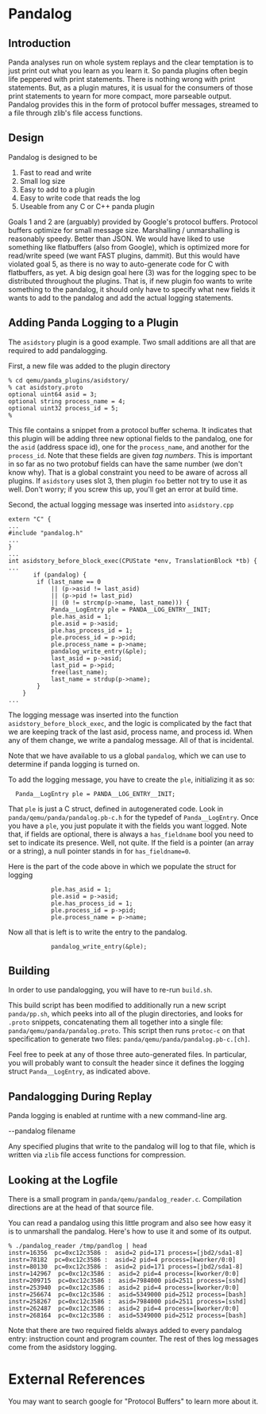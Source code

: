 
Pandalog
========

Introduction
------------

Panda analyses run on whole system replays and the clear temptation is to just print out what you learn as you learn it. So panda plugins often begin life peppered with print statements. There is nothing wrong with print statements. But, as a plugin matures, it is usual for the consumers of those print statements to yearn for more compact, more parseable output. Pandalog provides this in the form of protocol buffer messages, streamed to a file through zlib's file access functions.


Design
------

Pandalog is designed to be

1. Fast to read and write
2. Small log size
3. Easy to add to a plugin
4. Easy to write code that reads the log
5. Useable from any C or C++ panda plugin

Goals 1 and 2 are (arguably) provided by Google's protocol buffers. 
Protocol buffers optimize for small message size. 
Marshalling / unmarshalling is reasonably speedy. 
Better than JSON. 
We would have liked to use something like flatbuffers (also from Google), which is optimized more for read/write speed (we want FAST plugins, dammit). 
But this would have violated goal 5, as there is no way to auto-generate code for C with flatbuffers, as yet. 
A big design goal here (3) was for the logging spec to be distributed throughout the plugins. 
That is, if new plugin foo wants to write something to the pandalog, it should only have to specify what new fields it wants to add to the pandalog and add the actual logging statements. 

Adding Panda Logging to a Plugin
--------------------------------

The `asidstory` plugin is a good example. 
Two small additions are all that are required to add pandalogging.

First, a new file was added to the plugin directory

    % cd qemu/panda_plugins/asidstory/
    % cat asidstory.proto
    optional uint64 asid = 3; 
    optional string process_name = 4;
    optional uint32 process_id = 5;
    % 

This file contains a snippet from a protocol buffer schema.
It indicates that this plugin will be adding three new optional fields to the pandalog, one for the `asid` (address space id), 
one for the `process_name`, and another for the `process_id`.
Note that these fields are given *tag numbers*.
This is important in so far as no two protobuf fields can have the same number (we don't know why).
That is a global constraint you need to be aware of across all plugins.
If `asidstory` uses slot 3, then plugin `foo` better not try to use it as well.
Don't worry; if you screw this up, you'll get an error at build time.

Second, the actual logging message was inserted into `asidstory.cpp`

    extern "C" {
    ...
    #include "pandalog.h"
    ...
    }
    ...
    int asidstory_before_block_exec(CPUState *env, TranslationBlock *tb) {
    ...
           if (pandalog) {
            if (last_name == 0
                || (p->asid != last_asid)
                || (p->pid != last_pid) 
                || (0 != strcmp(p->name, last_name))) {        
                Panda__LogEntry ple = PANDA__LOG_ENTRY__INIT;
                ple.has_asid = 1;
                ple.asid = p->asid;
                ple.has_process_id = 1;
                ple.process_id = p->pid;
                ple.process_name = p->name;
                pandalog_write_entry(&ple);           
                last_asid = p->asid;
                last_pid = p->pid;
                free(last_name);
                last_name = strdup(p->name);
            }
        }
    ...

The logging message was inserted into the function `asidstory_before_block_exec`, and the logic is complicated
by the fact that we are keeping track of the last asid, process name, and process id.
When any of them change, we write a pandalog message.
All of that is incidental.

Note that we have available to us a global `pandalog`, which we can use to determine if panda logging is turned on.  

To add the logging message, you have to create the `ple`, initializing it as so:

      Panda__LogEntry ple = PANDA__LOG_ENTRY__INIT;

That `ple` is just a C struct, defined in autogenerated code.
Look in `panda/qemu/panda/pandalog.pb-c.h` for the typedef of `Panda__LogEntry`.
Once you have a `ple`, you just populate it with the fields you want logged.
Note that, if fields are optional, there is always a `has_fieldname` bool you need to
set to indicate its presence. 
Well, not quite. 
If the field is a pointer (an array or a string), a null pointer stands in for `has_fieldname=0`.

Here is the part of the code above in which we populate the struct for logging

                ple.has_asid = 1;
                ple.asid = p->asid;
                ple.has_process_id = 1;
                ple.process_id = p->pid;
                ple.process_name = p->name;

Now all that is left is to write the entry to the pandalog.

                pandalog_write_entry(&ple);


Building
--------

In order to use pandalogging, you will have to re-run `build.sh`.

This build script has been modified to additionally run a new script `panda/pp.sh`, which
peeks into all of the plugin directories, and looks for `.proto` snippets, concatenating them all together into
a single file: `panda/qemu/panda/pandalog.proto`.
This script then runs `protoc-c` on that specification to generate two files: `panda/qemu/panda/pandalog.pb-c.[ch]`.

Feel free to peek at any of those three auto-generated files.
In particular, you will probably want to consult the header since it defines the logging struct
`Panda__LogEntry`, as indicated above.


Pandalogging During Replay
--------------------------

Panda logging is enabled at runtime with a new command-line arg.

  --pandalog filename

Any specified plugins that write to the pandalog will log to that file, which is written via `zlib` file access functions for compression.


Looking at the Logfile
----------------------

There is a small program in `panda/qemu/pandalog_reader.c`.
Compilation directions are at the head of that source file.

You can read a pandalog using this little program and also see how easy it is to unmarshall the pandalog.
Here's how to use it and some of its output.

    % ./pandalog_reader /tmp/pandlog | head
    instr=16356  pc=0xc12c3586 :  asid=2 pid=171 process=[jbd2/sda1-8] 
    instr=78182  pc=0xc12c3586 :  asid=2 pid=4 process=[kworker/0:0]   
    instr=80130  pc=0xc12c3586 :  asid=2 pid=171 process=[jbd2/sda1-8] 
    instr=142967  pc=0xc12c3586 :  asid=2 pid=4 process=[kworker/0:0]  
    instr=209715  pc=0xc12c3586 :  asid=7984000 pid=2511 process=[sshd]
    instr=253940  pc=0xc12c3586 :  asid=2 pid=4 process=[kworker/0:0]  
    instr=256674  pc=0xc12c3586 :  asid=5349000 pid=2512 process=[bash]
    instr=258267  pc=0xc12c3586 :  asid=7984000 pid=2511 process=[sshd]
    instr=262487  pc=0xc12c3586 :  asid=2 pid=4 process=[kworker/0:0]  
    instr=268164  pc=0xc12c3586 :  asid=5349000 pid=2512 process=[bash]


Note that there are two required fields always added to every pandalog entry: instruction count and program counter.
The rest of thes log messages come from the asidstory logging.  




External References
===================

You may want to search google for "Protocol Buffers" to learn more about it.

